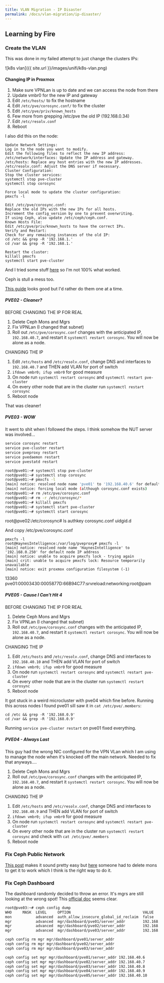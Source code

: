 ```yaml
---
title: VLAN Migration - IP Disaster
permalink: /docs/vlan-migration/ip-disaster/
---
```


## Learning by Fire

### Create the VLAN

This was done in my failed attempt to just change the clusters IPs:

![k8s vlan]({{ site.url }}/images/unifi/k8s-vlan.png)

#### Changing IP in Proxmox

1. Make sure VPNLan is up to date and we can access the node from there
1. Update vmbr0 for the new IP and gateway 
1. Edit `/etc/hosts/` to fix the hostname
1. Edit `/etc/pve/corosync.conf/` to fix the cluster 
1. Edit `/etc/pve/priv/known_hosts`
1. Few more from grepping /etc/pve the old IP (192.168.0.34)
1. Edit `/etc/resolv.conf`
1. Reboot

I also did this on the node:

```
Update Network Settings:
Log in to the node you want to modify.
Edit the following files to reflect the new IP address:
/etc/network/interfaces: Update the IP address and gateway.
/etc/hosts: Replace any host entries with the new IP addresses.
/etc/resolv.conf: Adjust the DNS server if necessary.
Cluster Configuration:
Stop the cluster services:
systemctl stop pve-cluster
systemctl stop corosync

Force local mode to update the cluster configuration:
pmxcfs -l

Edit /etc/pve/corosync.conf:
Replace the old IPs with the new IPs for all hosts.
Increment the config_version by one to prevent overwriting.
If using Ceph, also update /etc/ceph/ceph.conf.
Known Hosts File:
Edit /etc/pve/priv/known_hosts to have the correct IPs.
Verify and Restart:
Check for any remaining instances of the old IP:
cd /etc && grep -R '192.168.1.'
cd /var && grep -R '192.168.1.'

Restart the cluster:
killall pmxcfs
systemctl start pve-cluster
```

And I tried some stuff [here](https://forum.proxmox.com/threads/change-ip-of-cluster-node.106676/post-459672) so I'm not 100% what worked.

Ceph is stull a mess too.

[This guide](https://www.reddit.com/r/Proxmox/comments/ttsstt/the_wifes_out_how_do_i_change_the_subnet_of_my/) looks good but I'd rather do them one at a time.

##### PVE02 - Cleaner?

BEFORE CHANGING THE IP FOR REAL

1. Delete Ceph Mons and Mgrs
1. Fix VPNLan (I changed that subnet)
1. Roll out `/etc/pve/corosync.conf` changes with the anticipated IP, `192.168.40.7`, and restart it `systemctl restart corosync`. You will now be alone as a node.

CHANGING THE IP

1. Edit `/etc/hosts` and `/etc/resolv.conf`, change DNS and interfaces to `192.168.40.7` and THEN add VLAN for port of switch
1. `ifdown vmbr0; ifup vmbr0` for good measure
1. On node run `systemctl restart corosync` and `systemctl restart pve-cluster`
1. On every other node that are in the cluster run `systemctl restart corosync`
1. Reboot node

That was cleaner!

##### PVE03 - WOW

It went to shit when I followed the steps. I think somehow the NUT server was involved...

```bash
service corosync restart
service pve-cluster restart
service pveproxy restart
service pvedaemon restart
service pvestatd restart
```

``` bash
root@pve01:~# systemctl stop pve-cluster
root@pve01:~# systemctl stop corosync
root@pve01:~# pmxcfs -l
[main] notice: resolved node name 'pve01' to '192.168.40.6' for default node IP address
[main] notice: forcing local mode (although corosync.conf exists)
root@pve01:~# rm /etc/pve/corosync.conf
root@pve01:~# rm -r /etc/corosync/*
root@pve01:~# killall pmxcfs
root@pve01:~# systemctl start pve-cluster
root@pve01:~# systemctl start corosync
```

root@pve02:/etc/corosync# ls
authkey  corosync.conf  uidgid.d

And copy /etc/pve/corosync.conf

```
pmxcfs -l
root@HaynesIntelligence:/var/log/pveproxy# pmxcfs -l
[main] notice: resolved node name 'HaynesIntelligence' to '192.168.0.250' for default node IP address
[main] notice: unable to acquire pmxcfs lock - trying again
[main] crit: unable to acquire pmxcfs lock: Resource temporarily unavailable
[main] notice: exit proxmox configuration filesystem (-1)
```
13360
pve01:00003430:0005877D:66B94C77:srvreload:networking:root@pam

##### PVE05 - Cause I Can't Hit 4

BEFORE CHANGING THE IP FOR REAL

1. Delete Ceph Mons and Mgrs
1. Fix VPNLan (I changed that subnet)
1. Roll out `/etc/pve/corosync.conf` changes with the anticipated IP, `192.168.40.7`, and restart it `systemctl restart corosync`. You will now be alone as a node.

CHANGING THE IP

1. Edit `/etc/hosts` and `/etc/resolv.conf`, change DNS and interfaces to `192.168.40.10` and THEN add VLAN for port of switch
1. `ifdown vmbr0; ifup vmbr0` for good measure
1. On node run `systemctl restart corosync` and `systemctl restart pve-cluster`
1. On every other node that are in the cluster run `systemctl restart corosync`
1. Reboot node

It got stuck in a weird microcluster with pve04 which fine before. Running this across nodes I found pve01 sill saw it in `cat /etc/pve/.members`:

```
cd /etc && grep -R '192.168.0.9'
cd /var && grep -R '192.168.0.9'
```

Running `service pve-cluster restart` on pve01 fixed everything.

##### PVE04 - Always Last

This guy had the wrong NIC configured for the VPN VLan which I am using to manage the node when it's knocked off the main network. Needed to fix that anyways....

1. Delete Ceph Mons and Mgrs
1. Roll out `/etc/pve/corosync.conf` changes with the anticipated IP, `192.168.40.7`, and restart it `systemctl restart corosync`. You will now be alone as a node.

CHANGING THE IP

1. Edit `/etc/hosts` and `/etc/resolv.conf`, change DNS and interfaces to `192.168.40.9` and THEN add VLAN for port of switch
1. `ifdown vmbr0; ifup vmbr0` for good measure
1. On node run `systemctl restart corosync` and `systemctl restart pve-cluster`
1. On every other node that are in the cluster run `systemctl restart corosync` and check with `cat /etc/pve/.members`
1. Reboot node

### Fix Ceph Public Network

[This post](https://forum.proxmox.com/threads/change-public-network-and-or-cluster-network-in-ceph.92581/) makes it sound pretty easy but [here](https://forum.proxmox.com/threads/not-able-to-use-pveceph-purge-to-completely-remove-ceph.59606/#post-274958) someone had to delete mons to get it to work which I think is the right way to do it.

### Fix Ceph Dashboard

The dashboard randomly decided to throw an error. It's mgrs are still looking at the wrong spot! This [official doc](https://access.redhat.com/solutions/5215611) seems clear.

```bash
root@pve03:~# ceph config dump
WHO     MASK  LEVEL     OPTION                                 VALUE          RO
mon           advanced  auth_allow_insecure_global_id_reclaim  false            
mgr           advanced  mgr/dashboard/pve01/server_addr        192.168.0.34   * 
mgr           advanced  mgr/dashboard/pve02/server_addr        192.168.0.62   * 
mgr           advanced  mgr/dashboard/pve03/server_addr        192.168.0.175  * 
```

```bash
ceph config rm mgr mgr/dashboard/pve01/server_addr
ceph config rm mgr mgr/dashboard/pve02/server_addr
ceph config rm mgr mgr/dashboard/pve03/server_addr
```

```bash
ceph config set mgr mgr/dashboard/pve01/server_addr 192.168.40.6
ceph config set mgr mgr/dashboard/pve02/server_addr 192.168.40.7
ceph config set mgr mgr/dashboard/pve03/server_addr 192.168.40.8
ceph config set mgr mgr/dashboard/pve04/server_addr 192.168.40.9
ceph config set mgr mgr/dashboard/pve05/server_addr 192.168.40.10
```